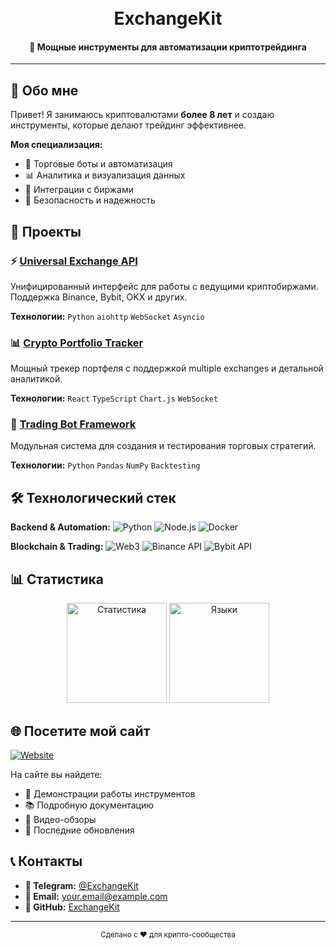 <h1 align="center">
  <br>
  <strong>ExchangeKit</strong>
  <br>
</h1>

<h4 align="center">🚀 Мощные инструменты для автоматизации криптотрейдинга</h4>

---

## 👋 Обо мне

Привет! Я занимаюсь криптовалютами **более 8 лет** и создаю инструменты, которые делают трейдинг эффективнее. 

**Моя специализация:**
- 🤖 Торговые боты и автоматизация
- 📊 Аналитика и визуализация данных
- 🔌 Интеграции с биржами
- 🔐 Безопасность и надежность

## 🚀 Проекты

### ⚡ [Universal Exchange API](https://github.com/ExchangeKit/universal-exchange-api)
Унифицированный интерфейс для работы с ведущими криптобиржами. Поддержка Binance, Bybit, OKX и других.

**Технологии:** `Python` `aiohttp` `WebSocket` `Asyncio`

### 📊 [Crypto Portfolio Tracker](https://github.com/ExchangeKit/crypto-portfolio-tracker)
Мощный трекер портфеля с поддержкой multiple exchanges и детальной аналитикой.

**Технологии:** `React` `TypeScript` `Chart.js` `WebSocket`

### 🤖 [Trading Bot Framework](https://github.com/ExchangeKit/trading-bot)
Модульная система для создания и тестирования торговых стратегий.

**Технологии:** `Python` `Pandas` `NumPy` `Backtesting`

## 🛠 Технологический стек

**Backend & Automation:**
![Python](https://img.shields.io/badge/Python-3776AB?style=flat&logo=python&logoColor=white)
![Node.js](https://img.shields.io/badge/Node.js-339933?style=flat&logo=nodedotjs&logoColor=white)
![Docker](https://img.shields.io/badge/Docker-2496ED?style=flat&logo=docker&logoColor=white)

**Blockchain & Trading:**
![Web3](https://img.shields.io/badge/Web3.py-EF6830?style=flat&logo=ethereum&logoColor=white)
![Binance API](https://img.shields.io/badge/Binance-F0B90B?style=flat&logo=binance&logoColor=white)
![Bybit API](https://img.shields.io/badge/Bybit-2CB24F?style=flat)

## 📊 Статистика

<p align="center">
  <img src="https://github-readme-stats.vercel.app/api?username=ExchangeKit&show_icons=true&theme=radical" alt="Статистика" height="160">
  <img src="https://github-readme-stats.vercel.app/api/top-langs/?username=ExchangeKit&layout=compact&theme=radical" alt="Языки" height="160">
</p>

## 🌐 Посетите мой сайт

[![Website](https://img.shields.io/badge/🌐-Посетить_сайт-6f42c1?style=for-the-badge)](https://exchangekit.github.io)

На сайте вы найдете:
- 🎯 Демонстрации работы инструментов
- 📚 Подробную документацию
- 🎥 Видео-обзоры
- 📅 Последние обновления

## 📞 Контакты

- **📢 Telegram:** [@ExchangeKit](https://t.me/your_channel)
- **📧 Email:** [your.email@example.com](mailto:your.email@example.com)
- **💼 GitHub:** [ExchangeKit](https://github.com/ExchangeKit)

---

<p align="center">
  <sub>Сделано с ❤️ для крипто-сообщества</sub>
</p>
